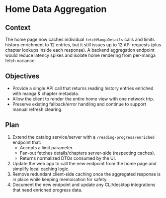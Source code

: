 # Home Data Aggregation

## Context

The home page now caches individual `fetchMangaDetails` calls and limits history enrichment to 12 entries, but it still issues up to 12 API requests (plus chapter lookups inside each response). A backend aggregation endpoint would reduce latency spikes and isolate home rendering from per-manga fetch variance.

## Objectives

- Provide a single API call that returns reading history entries enriched with manga & chapter metadata.
- Allow the client to render the entire home view with one network trip.
- Preserve existing fallback/error handling and continue to support manual refresh clearing.

## Plan

1. Extend the catalog service/server with a `/reading-progress/enriched` endpoint that:
   - Accepts a limit parameter.
   - Fan-out fetches details/chapters server-side (respecting caches).
   - Returns normalized DTOs consumed by the UI.
2. Update the web app to call the new endpoint from the home page and simplify local caching logic.
3. Remove redundant client-side caching once the aggregated response is in place while keeping memoisation for safety.
4. Document the new endpoint and update any CLI/desktop integrations that need enriched progress data.

